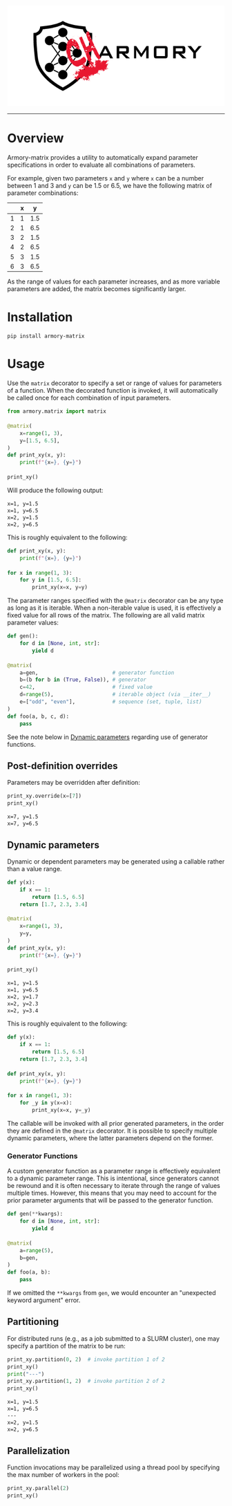 ![charmory logo](../docs/assets/charmory.png)

---

# Overview

Armory-matrix provides a utility to automatically expand parameter
specifications in order to evaluate all combinations of parameters.

For example, given two parameters `x` and `y` where `x` can be a number
between 1 and 3 and `y` can be 1.5 or 6.5, we have the following matrix of
parameter combinations:

&nbsp; | x | y
-------|---|--
1      | 1 | 1.5
2      | 1 | 6.5
3      | 2 | 1.5
4      | 2 | 6.5
5      | 3 | 1.5
6      | 3 | 6.5

As the range of values for each parameter increases, and as more variable
parameters are added, the matrix becomes significantly larger.

# Installation

```bash
pip install armory-matrix
```

# Usage

Use the `matrix` decorator to specify a set or range of values for parameters of
a function. When the decorated function is invoked, it will automatically be
called once for each combination of input parameters.

```python
from armory.matrix import matrix

@matrix(
    x=range(1, 3),
    y=[1.5, 6.5],
)
def print_xy(x, y):
    print(f"{x=}, {y=}")

print_xy()
```

Will produce the following output:

```
x=1, y=1.5
x=1, y=6.5
x=2, y=1.5
x=2, y=6.5
```

This is roughly equivalent to the following:

```python
def print_xy(x, y):
    print(f"{x=}, {y=}")

for x in range(1, 3):
    for y in [1.5, 6.5]:
        print_xy(x=x, y=y)
```

The parameter ranges specified with the `@matrix` decorator can be any type as
long as it is iterable. When a non-iterable value is used, it is effectively a
fixed value for all rows of the matrix. The following are all valid matrix
parameter values:

```python
def gen():
    for d in [None, int, str]:
        yield d

@matrix(
    a=gen,                        # generator function
    b=(b for b in (True, False)), # generator
    c=42,                         # fixed value
    d=range(5),                   # iterable object (via __iter__)
    e=["odd", "even"],            # sequence (set, tuple, list)
)
def foo(a, b, c, d):
    pass
```

See the note below in [Dynamic parameters](#generator-functions) regarding use of
generator functions.

## Post-definition overrides

Parameters may be overridden after definition:

```python
print_xy.override(x=[7])
print_xy()
```

```
x=7, y=1.5
x=7, y=6.5
```

## Dynamic parameters

Dynamic or dependent parameters may be generated using a callable rather than a
value range.

```python
def y(x):
    if x == 1:
        return [1.5, 6.5]
    return [1.7, 2.3, 3.4]

@matrix(
    x=range(1, 3),
    y=y,
)
def print_xy(x, y):
    print(f"{x=}, {y=}")

print_xy()
```

```
x=1, y=1.5
x=1, y=6.5
x=2, y=1.7
x=2, y=2.3
x=2, y=3.4
```

This is roughly equivalent to the following:

```python
def y(x):
    if x == 1:
        return [1.5, 6.5]
    return [1.7, 2.3, 3.4]

def print_xy(x, y):
    print(f"{x=}, {y=}")

for x in range(1, 3):
    for _y in y(x=x):
        print_xy(x=x, y=_y)
```

The callable will be invoked with all prior generated parameters, in the order
they are defined in the `@matrix` decorator. It is possible to specify multiple
dynamic parameters, where the latter parameters depend on the former.

### Generator Functions

A custom generator function as a parameter range is effectively equivalent to a
dynamic parameter range. This is intentional, since generators cannot be rewound
and it is often necessary to iterate through the range of values multiple times.
However, this means that you may need to account for the prior parameter
arguments that will be passed to the generator function.

```python
def gen(**kwargs):
    for d in [None, int, str]:
        yield d

@matrix(
    a=range(5),
    b=gen,
)
def foo(a, b):
    pass
```

If we omitted the `**kwargs` from `gen`, we would encounter an "unexpected
keyword argument" error.

## Partitioning

For distributed runs (e.g., as a job submitted to a SLURM cluster), one may
specify a partition of the matrix to be run:

```python
print_xy.partition(0, 2)  # invoke partition 1 of 2
print_xy()
print("---")
print_xy.partition(1, 2)  # invoke partition 2 of 2
print_xy()
```

```
x=1, y=1.5
x=1, y=6.5
---
x=2, y=1.5
x=2, y=6.5
```

## Parallelization

Function invocations may be parallelized using a thread pool by specifying the
max number of workers in the pool:

```python
print_xy.parallel(2)
print_xy()
```
